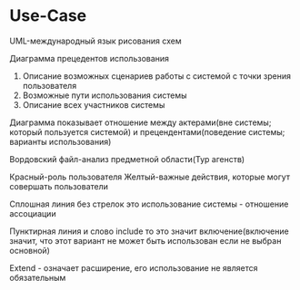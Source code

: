 # Use-Case
UML-международный язык рисования схем

Диаграмма прецедентов использования
1. Описание возможных сценариев работы с системой с точки зрения пользователя
2. Возможные пути использования системы
3. Описание всех участников системы

Диаграмма показывает отношение между актерами(вне системы; который пользуется системой) и прецендентами(поведение системы; варианты использования)

Вордовский файл-анализ предметной области(Тур агенств)

Красный-роль пользователя
Желтый-важные действия, которые могут совершать пользователи

Сплошная линия без стрелок это использование системы - отношение ассоциации

Пунктирная линия и слово include то это значит включение(включение значит, что этот вариант не может быть использован если не выбран основной)

Extend - означает расширение, его использование  не является обязательным 
